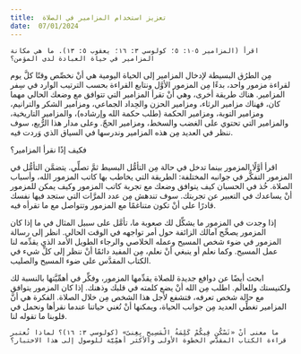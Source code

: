 ```yaml
---
title:  تعزيز استخدام المزامير في الصلاة
date:  07/01/2024
---
```


`اقرأ (المزامير ١٠٥: ٥؛ كولوسي ٣: ١٦؛ يعقوب ٥: ١٣). ما هي مكانة المزامير في حياة العبادة لدى المؤمن؟`

مِن الطرُق البسيطة لإدخال المزامير إلى الحياة اليومية هي أنْ نخصِّص وقتًا كلَّ يوم لقراءة مزمور واحد، بدءًا مِن المزمور الأوَّل ونتابع القراءة بحسب الترتيب الوارد في سِفر المزامير. هناك طريقة أخرى، وهي أنْ تقرأ المزامير التي تتوافق مع وضعك الحالي مهما كان، فهناك مزامير الرثاء، ومزامير الحزن والحِداد الجماعي، ومزامير الشكر والترانيم، ومزامير التوبة، ومزامير الحكمة (طلب حكمة الله وإرشاده)، والمزامير التاريخية، والمزامير التي تحتوي على الغضب والسخط، ومزامير الحجّ. وعلى مدار هذا الرُّبع، سوف ننظر في العديد مِن هذه المزامير وندرسها في السياق الذي وَردت فيه.

فكيف إذًا نقرأ المزامير؟

اقرأ أوَّلًا المزمور بينما تدخل في حالة مِن التأمُّل البسيط ثمَّ تصلِّي. يتضمَّن التأمُّل في المزمور التفكُّر في جوانبه المختلفة: الطريقة التي يخاطب بها كاتب المزمور الله، وأسباب الصلاة. خُذ في الحسبان كيف يتوافق وضعك مع تجربة كاتب المزمور وكيف يمكن للمزمور أنْ يساعدك في التعبير عن تجربتك. سوف تندهش مِن عدد المرَّات التي ستجد فيها نفسك قادرًا على أنْ تكون متناغمًا مع المزمور وتتواصل مع ما تقرأه فيه.

إذا وجدت في المزمور ما يشكِّل لك صعوبة ما، تأمَّل على سبيل المثال في ما إذا كان المزمور يصحِّح آمالك الزائفة حول أمر تواجهه في الوقت الحالي. انظر إلى رسالة المزمور في ضوء شخص المسيح وعمله الخلاصي والرجاء الطويل الأمد الذي يقدِّمه لنا عمل المسيح. وكما نعلم أو ينبغي أنْ نعلم، مِن المفيد دائمًا أنْ ننظر إلى كلِّ شيء في الكتاب المقدَّس على ضوء المسيح والصليب.

ابحث أيضًا عن دوافع جديدة للصلاة يقدِّمها المزمور، وفكِّر في أهمِّيَّتها بالنسبة لك ولكنيستك وللعالَم. اطلب مِن الله أنْ يضع كلمته في قلبك وذهنك. إذا كان المزمور يتوافق مع حالة شخص تعرفه، فتشفع لأجل هذا الشخص مِن خلال الصلاة. الفكرة هي أنَّ المزامير تغطِّي العديد مِن جوانب الحياة، ويمكنها أنْ تُغني حياتنا عندما نقرأها ونحمل في قلوبنا ما تقوله لنا.

`ما معنى أنْ «تَسْكُن فِيكُمْ كَلِمَةُ الْمَسِيحِ بِغِنىً» (كولوسي ٣: ١٦)؟ لماذا تُعتبر قراءة الكتاب المقدَّس الخطوة الأولى والأكثر أهمِّيَّة للوصول إلى هذا الاختبار؟`